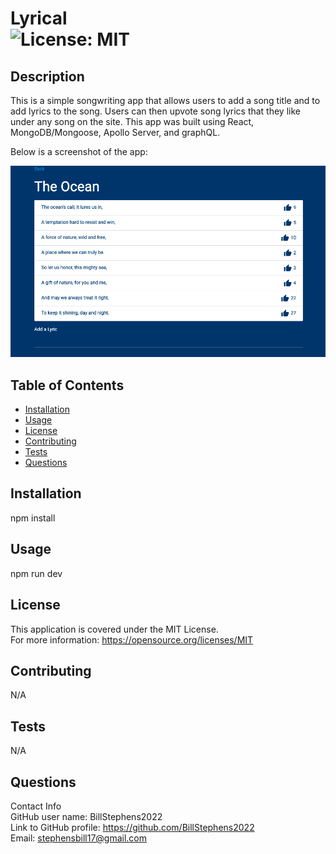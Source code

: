 # Lyrical<br>![License: MIT](https://img.shields.io/badge/License-MIT-yellow.svg)

  ## Description

  This is a simple songwriting app that allows users to add a song title and to add lyrics to the song.  Users can then upvote song lyrics that they like under any song on the site.  This app was built using React, MongoDB/Mongoose, Apollo Server, and graphQL.  
  
  Below is a screenshot of the app:
  
  ![screenshot](./client/public/images/screenshot.png)

  ## Table of Contents
  
  - [Installation](#installation)
  - [Usage](#usage)
  - [License](#license)
  - [Contributing](#contributing)
  - [Tests](#tests)
  - [Questions](#questions)
  
  ## Installation
  
  npm install
  
  ## Usage
  
  npm run dev

  ## License
This application is covered under the MIT License.
<br>For more information: https://opensource.org/licenses/MIT
  
  ## Contributing
  N/A
  
  ## Tests
  N/A

  ## Questions
  Contact Info<br>
  GitHub user name: BillStephens2022<br>
  Link to GitHub profile: https://github.com/BillStephens2022<br>
  Email: stephensbill17@gmail.com

